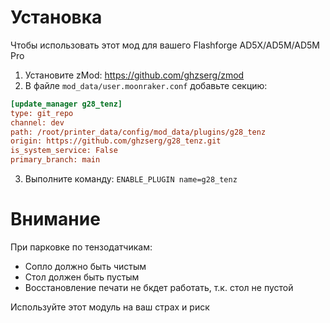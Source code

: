 # Установка

Чтобы использовать этот мод для вашего Flashforge AD5X/AD5M/AD5M Pro

1. Установите zMod: https://github.com/ghzserg/zmod
2. В файле ```mod_data/user.moonraker.conf``` добавьте секцию:
```ini
[update_manager g28_tenz]
type: git_repo
channel: dev
path: /root/printer_data/config/mod_data/plugins/g28_tenz
origin: https://github.com/ghzserg/g28_tenz.git
is_system_service: False
primary_branch: main
```
3. Выполните команду: ```ENABLE_PLUGIN name=g28_tenz```

# Внимание

При парковке по тензодатчикам:
- Сопло должно быть чистым
- Стол должен быть пустым
- Восстановление печати не бкдет работать, т.к. стол не пустой

Используйте этот модуль на ваш страх и риск

